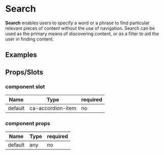 
# Search

**Search** enables users to specify a word or a phrase to find particular relevant pieces of content without the use of navigation. Search can be used as the primary means of discovering content, or as a filter to aid the user in finding content.


## Examples

<CodeSnippet codePenId="VBYOpp"></CodeSnippet>

## Props/Slots

### component slot

| Name | Type | required |
| ------ | ----------- | ------ |
| default   | ca-accordion-item | no | 

### component props

| Name | Type | required |
| ------ | ----------- | ------ |
| default   | any | no |